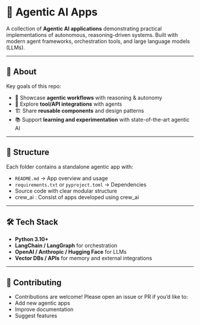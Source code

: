 # 🚀 Agentic AI Apps  

A collection of **Agentic AI applications** demonstrating practical implementations of autonomous, reasoning-driven systems. Built with modern agent frameworks, orchestration tools, and large language models (LLMs).  

---

## 🤖 About  

Key goals of this repo:  
- 🧠 Showcase **agentic workflows** with reasoning & autonomy  
- 🔗 Explore **tool/API integrations** with agents  
- 🏗️ Share **reusable components** and design patterns  
- 📚 Support **learning and experimentation** with state-of-the-art agentic AI  

---

## 📂 Structure  
Each folder contains a standalone agentic app with:  
- `README.md` → App overview and usage  
- `requirements.txt` or `pyproject.toml` → Dependencies  
- Source code with clear modular structure
- crew_ai : Consist of apps developed using crew_ai

---

## 🛠️ Tech Stack  
- **Python 3.10+** 
- **LangChain / LangGraph** for orchestration 
- **OpenAI / Anthropic / Hugging Face** for LLMs 
- **Vector DBs / APIs** for memory and external integrations  

---



## 🤝 Contributing

- Contributions are welcome! Please open an issue or PR if you’d like to:
- Add new agentic apps
- Improve documentation
- Suggest features
